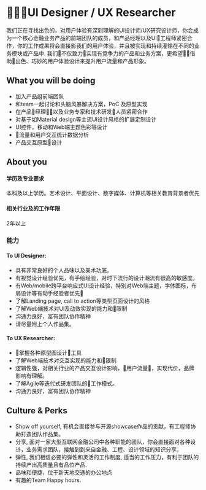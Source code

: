 # UI Designer / UX Researcher

我们正在寻找出色的，对用户体验有深刻理解的UI设计师/UX研究设计师，你会成为一个核心金融业务产品的前端团队的成员，和产品经理以及UI工程师紧密合作，你的工作成果将会直接影我们的用户体验，并且被实现和持续灌输在不同的业务模块或产品中. 我们不仅致力实现有竞争力的产品和业务方案，更希望借助出色、巧妙的用户体验设计来提升用户流量和产品形象。

## What you will be doing
- 加入产品组前端团队
- 和team一起讨论和头脑风暴解决方案，PoC 及原型实现
- 在产品经理以及业务专家和技术研发人员紧密合作
- 对基于如Material design等主流UI设计风格的扩展定制设计
- UI控件，移动和Web端主题色彩等设计
- 流量和用户交互统计数据分析
- 产品交互原型设计

## About you
#### 学历及专业要求
本科及以上学历。艺术设计、平面设计、数字媒体、计算机等相关教育背景者优先
#### 相关行业及的工作年限
2年以上
### 能力
#### To UI Designer:
- 具有非常良好的个人品味以及美术功底。
- 有视觉设计经验优先，有手绘经验，对时下流行的设计潮流有很高的敏感度。
- 有Web/mobile跨平台响应式UI设计经验，特别对Web端主题，字体图标，布局设计等有动手经验者优先
- 了解Landing page, call to action等类型页面设计的风格
- 了解Web端技术对UI及动效实现的能力和限制
- 沟通力良好，富有团队协作精神
- 请尽量附上个人作品集。
#### To UX Researcher:
- 掌握各种原型图设计工具
- 了解Web端技术对交互实现的能力和限制
- 逻辑性强，对相关行业的产品交互设计影响，用户流量，实现代价，品牌影响有理解。
- 了解Agile等迭代式研发团队的工作模式。
- 沟通力良好，富有团队协作精神

## Culture & Perks
- Show off yourself, 有机会直接参与开源showcase作品的贡献，有工程师协助打造团队作品集。
- 分享, 面对一家大型互联网金融公司中各种职能的团队，你会直接面对各种设计，业务需求团队，接触到到来自金融、工程、设计领域的知识分享。
- 弹性, 我们相信必要的弹性和灵活的工作制度, 适当的工作压力，有利于团队的持续产出高质量且有品位产品.
- 品味和便捷，位于新天地交通的办公地点
- 有趣的Team Happy hours.
